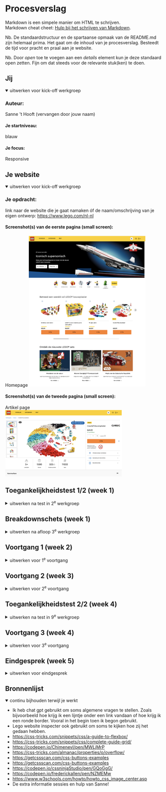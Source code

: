 # Procesverslag
Markdown is een simpele manier om HTML te schrijven.  
Markdown cheat cheet: [Hulp bij het schrijven van Markdown](https://github.com/adam-p/markdown-here/wiki/Markdown-Cheatsheet).

Nb. De standaardstructuur en de spartaanse opmaak van de README.md zijn helemaal prima. Het gaat om de inhoud van je procesverslag. Besteedt de tijd voor pracht en praal aan je website.

Nb. Door *open* toe te voegen aan een *details* element kun je deze standaard open zetten. Fijn om dat steeds voor de relevante stuk(ken) te doen.





## Jij

<details open>
  <summary>uitwerken voor kick-off werkgroep</summary>

  ### Auteur:
  Sanne 't Hooft (vervangen door jouw naam)

  #### Je startniveau:
  blauw 

  #### Je focus:
  Responsive 
  
</details>





## Je website

<details open>
  <summary>uitwerken voor kick-off werkgroep</summary>

  ### Je opdracht:
  link naar de website die je gaat namaken óf de naam/omschrijving van je eigen ontwerp:
  https://www.lego.com/nl-nl

  #### Screenshot(s) van de eerste pagina (small screen): 
  Homepage 
  <img src="readme-images/Homepagina .png" width="375px" alt="omschrijving van de pagina">

  #### Screenshot(s) van de tweede pagina (small screen):
  Artikel page   
  <img src="readme-images/Product pagina.png" width="375px" alt="omschrijving van de pagina">
 
</details>



## Toegankelijkheidstest 1/2 (week 1)

<details>
  <summary>uitwerken na test in 2<sup>e</sup> werkgroep</summary>

  ### Bevindingen
  Lijst met je bevindingen die in de test naar voren kwamen:
- Met de reader en highlight koppen, leest hij netjes de koppen voor.
- Er zijn heel veel knoppen te vinden. Ook afbeeldingen zijn linken, maar doordat er zoveel "linkjes" zijn is het onduidelijk waar het nu precies voor is.
- De reader geeft aan als er meerdere linken naast elkaar staan.
- Geen H1
- Sommige hover states hebben geen duidelijk kleuren. Zoals bij de eerste section van de hoofdpagina de buttons hadden een zwarte hover, terwijl de achtergrond zwart is.
- kleur contrast is goed. 
</details>



## Breakdownschets (week 1)

<details>
  <summary>uitwerken na afloop 3<sup>e</sup> werkgroep</summary>

  ### de hele pagina: 
  <img src="readme-images/IMG_5322.jpg" width="375px" alt="breakdown van productpagina"> 
  <img src="readme-images/IMG_5323.jpg" width="375px" alt="breakdown van productpagina">
  <img src="readme-images/IMG_5324.jpg" width="375px" alt="breakdown van productpagina">
  <img src="readme-images/IMG_5325.jpg" width="375px" alt="breakdown van productpagina">
  <img src="readme-images/IMG_5326.jpg" width="375px" alt="breakdown van home pagina">
  <img src="readme-images/IMG_5327.jpg" width="375px" alt="breakdown van home pagina">


</details>





## Voortgang 1 (week 2)

<details>
  <summary>uitwerken voor 1<sup>e</sup> voortgang</summary>

  ### Stand van zaken
  hier dit ging goed & dit was lastig (neem ook screenshots op van delen van je website en code)
  Ik wist nog niet helemaal hoe ik aan de gang moest gaan met CSS, maar HTML ging wel goed. 

  ### Agenda voor meeting
Student 1 Chimene 
- Hoe kan ik op de juiste manier afbeeldingen/iconen/knoppen juist downloaden?
- Hoe kan ik de lettertype van mijn website in mijn code krijgen?
- Maakt het uit of je png gebruikt of moet het perse svg zijn?
- Doe ik het juist door classes te gebruiken om meerdere elementen te stijlen?


Student 2 Leanne 
- Hoe maak je een afbeelding van het logo ook hidden H1 in html>?
- Moet er voor de ul een nav?
- Bij H2 "populair" waar doe je de img tag?
- Hoe schrijf ik een bepaald stukje html van de footer?


Student 3 Martin 
- Maakt het uit wat voor soort bestand de afbeelding is? (zelfde als Chimene)
- Hoe houd ik een icoontje op dezelfde plek in het scherm?
- Hoe zorg ik dat iets verdwijnt als ik scroll?
- Welke waardes zijn het handigst om te gebruiken als je alles responsive wilt hebben?


Student 4 Kim 
- Hoe maak je een pauze knop voor een carrousel?
- Hoe maak ik de gekleurde ronde onderkanten bij de sections?
- Hoe loop je een animatie?
- Waarvoor mocht je nou precies wel een class voor gebruiken?           

  ### Verslag van meeting
  hier na afloop snel de uitkomsten van de meeting vastleggen

Veel besproken over HTML code en hoe het netjes kan, maar ook hoe bepaalde elementen werken.
Geen classes gebruikemn, maar :nth-of-type of :first-of-type 

</details>





## Voortgang 2 (week 3)

<details>
  <summary>uitwerken voor 2<sup>e</sup> voortgang</summary>

  ### Stand van zaken
  hier dit ging goed & dit was lastig (neem ook screenshots op van delen van je website en code)
  - Ik snap nu eindelijk hoe CSS werkt en kan hier zelf ook goed aan de slag mee.
  - Vragen zijn er nog steeds, maar deze stel ik dan en kan dan verder.
  - Java script vind ik nog ingewikkeld. 

  ### Agenda voor meeting
  samen met je groepje opstellen

  
Student 1 Chimene 
- hoe krijg ik twee a’tjes naast elkaar als button
- bij een section werkt flex niet
- hoe moet ik column toepassen op een bepaalde section
- menu knop snap ik niet hoe die werkt


Student 2 Leanne 
- Hoe Connect ik mijn tweede css bestand aan de juiste HTML
- Mijn nav werkt niet `
- Hoe doe ik ook alweer de juiste lettertype importeren 
- Hoe verwijder je iets op GitHub

De website van Leanne is zichtbaar in GitHub en de afbeeldingen zijn te zien.

Student 3 Martin 
- Hoe krijg ik dit icoon helemaal links
- Hoe maak ik dit carousel
- Hoe is dit handig om te maken met grid.
- Moeten alle buttons naar iets leiden?

Student 4 Kim 
- Lettertype toepassen werkt niet bij de  H2 (?)
- background-size: cover; geeft error aan?
- Hoe fix ik de nav button

 

  ### Verslag van meeting
  - nogmaals gekeken naar flex en snap het nu.
  - samen hamburger menu gedaan. 

</details>





## Toegankelijkheidstest 2/2 (week 4)

<details>
  <summary>uitwerken na test in 9<sup>e</sup> werkgroep</summary>

  ### Bevindingen
  Lijst met je bevindingen die in de test naar voren kwamen (geef ook aan wat er verbeterd is):
  - ik heb een H1 hidden toegevoegd. Als de gebruiker voice over gebruikt, dan word de gebruiker eerst welkom geheten.
  - Alle section hebben een H2. Of hij is zichtbaar of hidden. Ook de h3 zijn verwerkt.
  - Hover states duidelijker uitgewerkt met meer kleur contrast. Focus state ook. 
  - Alle buttons hebben een aria label.
  - alle img hebben een alt. 

</details>





## Voortgang 3 (week 4)

<details>
  <summary>uitwerken voor 3<sup>e</sup> voortgang</summary>

  ### Stand van zaken
  hier dit ging goed & dit was lastig (neem ook screenshots op van delen van je website en code)
  - hamburger menu werkt! Heel blij mee. Nu wel nog stylen.
  - Grootste gedeelte eerste pagina is klaar. Nog wat kleine dingen doen.
  - Beginnen met tweede pagina.
  - Oefenen met @media 


  ### Agenda voor meeting
  samen met je groepje opstellen

Student 1 Chimene 
- meer uitleg over @media Queries.
- wil een border om mijn element, maar ik krijg het niet voor elkaar.
- Jusitify conent lijkt niet te werken
- Hoe krijg ik een afbeelding links en tekst rechts met flex? 


Student 2 Leanne 
- Het juiste lettertype werkt niet
- Hoe doe je de zoekbalk in de header een rij naar onder
- Hoe zet ik de H2 en A (Tickets) op de goede positie
- Hoe verander ik volgorde van afbeelding + plaatje? Met flex? Bij “Uitgelicht”
- Het paarse lijntje onder “Recent bekeken” en “Populair” hoe kan ik dat het beste doen?
- Hoe kan ik het beste het zwarte randje in de header maken? Met <p>?

Student 3 Martin 
- Hoe zorg ik ervoor dat de nav bar blijft staan
- Mag ik hier classes gebruiken?
- Gebruik van pixels

Student 4 Kim 
- Hoe fix ik de padding bij de icoontjes in de NAV?
- Hoe voeg ik een to top button toe
- Hoe zat het ook en weer met de 2e pagina en de stylesheets?
- webkit-background-clip: text; geeft een error, is dat OK?
- Waar kan ik het beste terecht als ik hierna tegen problemen oploop met Javascript?


  ### Verslag van meeting
  - Samen met Sanne besproken waar ik niet uitkom.
  - De eerste section @Media uitgelegd gekregen.
  - flex nog verder uitgewerkt. 

</details>





## Eindgesprek (week 5)

<details>
  <summary>uitwerken voor eindgesprek</summary>

  ### Je uitkomst - karakteristiek screenshots:
  <img src="readme-images/screencapture-127-0-0-1-5500-index-html-2023-11-06-11_39_28.png" width="375px" alt="screenshot homepagina">
  <img src="readme-images/screencapture-127-0-0-1-5500-productpage-html-2023-11-06-11_39_04.png" width="375px" alt="screenshot productpagina">
  

  ### Dit ging goed/Heb ik geleerd: 
  - Uit eindelijk had ik echt door hoe HTML en CSS werken, dan is het ook leuk.
  - Flex en Grid snap ik.
  - Het stylen ging ook beter. Ik snap nu meer wat de standaard begrippen zijn van CSS.
  - Ik heb heel veel geleerd, want ik kwam van nul kennis en nu snap ik toch wel hoe het werkt.


  ### Dit was lastig/Is niet gelukt:
  - Sommige knoppen kreeg ik gewoon niet op de juiste afmeting. Alles geprobeerd, maar niet gelukt. Zoals bijvoorbeeld in de hamburger menu knop "speelplek" en in de footer de input voor email adres button. Deze kreeg ik niet tegen elkaar aan.
  - Ik had veel problemen met dat veel dingen nog op display: block stonden of inline-block. Soms weet ik nog niet hoe ik dingen uit mijzelf kan oplossen, maar ik denk toch dat het aardig gelukt is.
  - geprobeerd om nog animaties toe te voegen bij de in tas, maar ik kreeg het echt niet voor elkaar. Java SCript blijf ik moeilijk vinden en lastig te begrijpen.
  - Als ik ergens tegen aanliep, dan kon ik echt in paniek schieten, misschien daarin mezelf iets rustiger houden. 
</details>





## Bronnenlijst

<details open>
  <summary>continu bijhouden terwijl je werkt</summary>
  
  - Ik heb chat gpt gebruikt om soms algemene vragen te stellen. Zoals bijvoorbeeld hoe krijg ik een lijntje onder een link vandaan of hoe krijg ik een ronde border. Vooral in het begin toen ik begon gebruikt.  
  - Lego website inspecter ook gebruikt om soms te kijken hoe zij het gedaan hebben.
  - https://css-tricks.com/snippets/css/a-guide-to-flexbox/
  - https://css-tricks.com/snippets/css/complete-guide-grid/
  - https://codepen.io/Chimenevl/pen/MWLjMrP
  - https://css-tricks.com/almanac/properties/o/overflow/
  - https://getcssscan.com/css-buttons-examples
  - https://getcssscan.com/css-buttons-examples
  - https://codepen.io/cssninjaStudio/pen/GQoGgG/
  - https://codepen.io/frederickallen/pen/NZMEMw
  - https://www.w3schools.com/howto/howto_css_image_center.asp
  - De extra informatie sessies en hulp van Sanne! 
  


</details>
